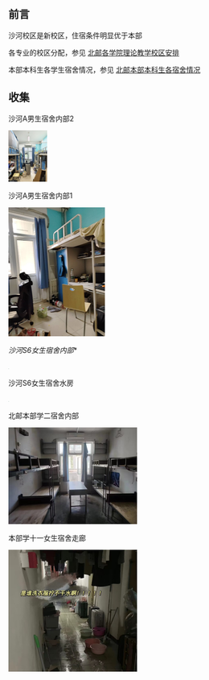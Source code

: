 ## 前言

沙河校区是新校区，住宿条件明显优于本部

各专业的校区分配，参见    [北邮各学院理论教学校区安排](Source/File/北邮各学院理论教学校区安排.pdf)

本部本科生各学生宿舍情况，参见  [北邮本部本科生各宿舍情况](Source/File/北邮本部本科生各宿舍情况.docx)

## 收集

沙河A男生宿舍内部2

<img src="Source\Pic\沙河A男生宿舍内部2.jpg" style="zoom: 10%;" />

沙河A男生宿舍内部1

<img src="Source\Pic\沙河A男生宿舍内部1.jpg" style="zoom:25%;" />

*沙河S6女生宿舍内部**

<img src="Source\Pic\沙河S6女生宿舍内部.jpg" style="zoom:5%;" />

沙河S6女生宿舍水房

<img src="Source\Pic\沙河S6女生宿舍水房.jpg" style="zoom:5%;" />

北邮本部学二宿舍内部

<img src="Source\Pic\北邮本部学二宿舍内部.png" style="zoom:25%;" />

本部学十一女生宿舍走廊

<img src="Source\Pic\本部学十一女生宿舍走廊.jpg" style="zoom:25%;" />